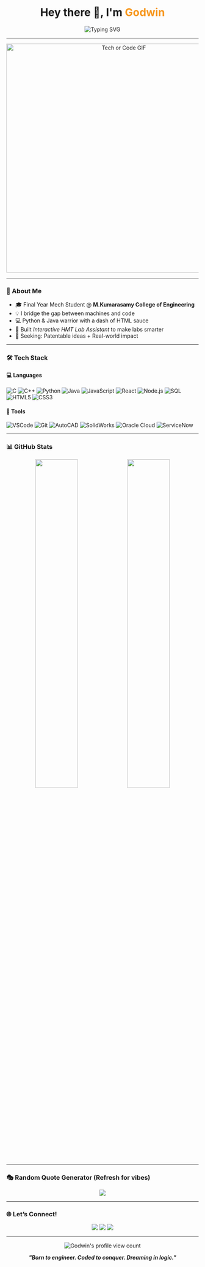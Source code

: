 <h1 align="center">Hey there 👋, I'm <span style="color:#F7971E;">Godwin</span></h1>
<p align="center">
  <img src="https://readme-typing-svg.herokuapp.com?font=Fira+Code&weight=500&size=24&pause=1000&color=F7F7F7&center=true&vCenter=true&width=500&lines=Mechanical+Engineer+%F0%9F%9A%97;Problem+Solver+%F0%9F%A7%90;CodeChef+Silver+%E2%9A%99%EF%B8%8F;Aspiring+Full-Stack+Dev+%F0%9F%92%BB;Learning+Never+Stops+%E2%9C%A8" alt="Typing SVG" />
</p>

---

<p align="center">
  <img src="https://media.giphy.com/media/qgQUggAC3Pfv687qPC/giphy.gif" width="600" alt="Tech or Code GIF"/>
</p>

---

### 🧭 About Me
- 🎓 Final Year Mech Student @ **M.Kumarasamy College of Engineering**
- 💡 I bridge the gap between machines and code
- 💻 Python & Java warrior with a dash of HTML sauce
- 🧪 Built *Interactive HMT Lab Assistant* to make labs smarter
- 🌟 Seeking: Patentable ideas + Real-world impact

---

### 🛠️ Tech Stack

#### 💻 Languages  
![C](https://img.shields.io/badge/-C-05122A?style=flat&logo=c&logoColor=A8B9CC)
![C++](https://img.shields.io/badge/-C++-05122A?style=flat&logo=c%2B%2B&logoColor=00599C)
![Python](https://img.shields.io/badge/-Python-05122A?style=flat&logo=python)
![Java](https://img.shields.io/badge/-Java-05122A?style=flat&logo=java&logoColor=F89820)
![JavaScript](https://img.shields.io/badge/-JavaScript-05122A?style=flat&logo=javascript)
![React](https://img.shields.io/badge/-React-05122A?style=flat&logo=react)
![Node.js](https://img.shields.io/badge/-Node.js-05122A?style=flat&logo=node.js)
![SQL](https://img.shields.io/badge/-SQL-05122A?style=flat&logo=mysql)
![HTML5](https://img.shields.io/badge/-HTML5-05122A?style=flat&logo=html5)
![CSS3](https://img.shields.io/badge/-CSS3-05122A?style=flat&logo=css3)

#### 🧰 Tools  
![VSCode](https://img.shields.io/badge/-VSCode-05122A?style=flat&logo=visual-studio-code&logoColor=007ACC)
![Git](https://img.shields.io/badge/-Git-05122A?style=flat&logo=git)
![AutoCAD](https://img.shields.io/badge/-AutoCAD-05122A?style=flat&logo=autodesk)
![SolidWorks](https://img.shields.io/badge/-SolidWorks-05122A?style=flat&logo=solidworks&logoColor=E40C2B)
![Oracle Cloud](https://img.shields.io/badge/-Oracle%20Cloud-05122A?style=flat&logo=oracle)
![ServiceNow](https://img.shields.io/badge/-ServiceNow-05122A?style=flat&logo=servicenow)

---

### 📊 GitHub Stats

<p align="center">
  <img width="47%" src="https://github-readme-stats.vercel.app/api?username=GodwinRufues&show_icons=true&theme=tokyonight" />
  <img width="47%" src="https://github-readme-streak-stats.herokuapp.com/?user=GodwinRufues&theme=tokyonight" />
</p>

---

### 🎭 Random Quote Generator (Refresh for vibes)

<p align="center">
  <img src="https://quotes-github-readme.vercel.app/api?type=horizontal&theme=light" />
</p>

---

### 🌐 Let’s Connect!

<p align="center">
  <a href="https://www.linkedin.com/in/godwin-rufues-c-51bb10259"><img src="https://img.shields.io/badge/-LinkedIn-0A66C2?style=for-the-badge&logo=linkedin&logoColor=white"/></a>
  <a href="https://www.instagram.com/rufues_alonzo"><img src="https://img.shields.io/badge/-Instagram-E4405F?style=for-the-badge&logo=instagram&logoColor=white"/></a>
  <a href="mailto:godwinrufues2004@gmail.com"><img src="https://img.shields.io/badge/-Gmail-D14836?style=for-the-badge&logo=gmail&logoColor=white"/></a>
</p>

---

<p align="center">
  <img src="https://komarev.com/ghpvc/?username=GodwinRufues&label=Profile%20views&color=0e75b6&style=flat" alt="Godwin's profile view count" />
</p>

<p align="center"><b><i>"Born to engineer. Coded to conquer. Dreaming in logic."</i></b></p>

